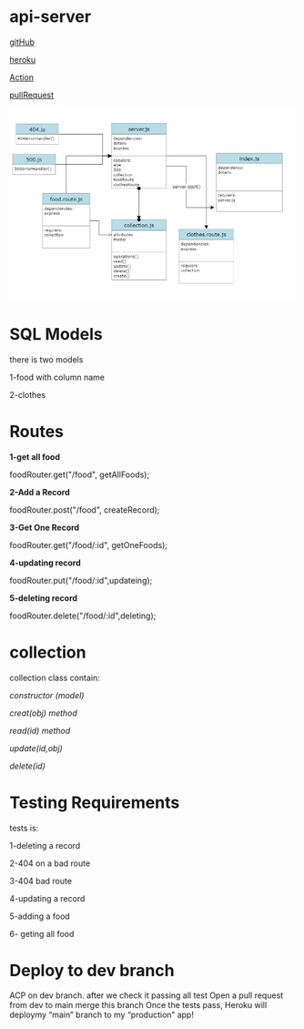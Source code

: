 # api-server
[gitHub](https://github.com/alsatarysamah/api-server)

[heroku](https://samah-api-server1.herokuapp.com/)

[Action](https://github.com/alsatarysamah/api-server/actions)

[pullRequest](https://github.com/alsatarysamah/api-server/pull/1)

![](./UML.png)

# SQL Models

there is two models

1-food with column name

2-clothes

# Routes

**1-get all food**

foodRouter.get("/food", getAllFoods);

**2-Add a Record**

foodRouter.post("/food", createRecord);

**3-Get One Record**

foodRouter.get("/food/:id", getOneFoods);

**4-updating record**

foodRouter.put("/food/:id",updateing);

**5-deleting record**

foodRouter.delete("/food/:id",deleting);

# collection

collection class contain:

*constructor (model)*

*creat(obj) method*

*read(id) method*

*update(id,obj)*

*delete(id)*
# Testing Requirements

tests is:

1-deleting a record

2-404 on a bad route

3-404 bad route

4-updating a record

5-adding a food

6- geting all food 

# Deploy to dev branch
 ACP on dev branch. after we check it passing all test Open a pull request from dev to main merge this branch Once the tests pass, Heroku will deploymy “main” branch to my “production” app!
